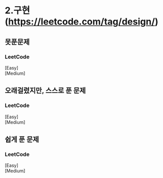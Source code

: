 # 2.구현 (https://leetcode.com/tag/design/)

## 못푼문제
### LeetCode <br>
[Easy] 
<br>
[Medium] 


## 오래걸렸지만, 스스로 푼 문제
### LeetCode <br>
[Easy] 
<br>
[Medium] 

## 쉽게 푼 문제
### LeetCode <br>
[Easy] 
<br>
[Medium] 
